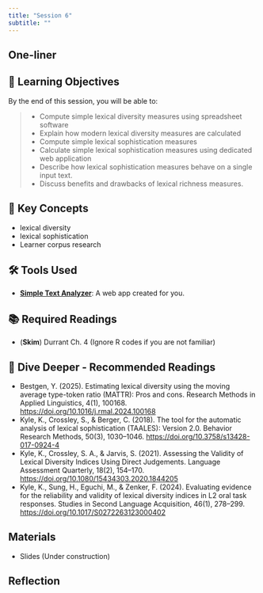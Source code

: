 ```yaml
---
title: "Session 6"
subtitle: ""
---
```


## One-liner


## 🎯 Learning Objectives

By the end of this session, you will be able to:

> - Compute simple lexical diversity measures using spreadsheet software
> - Explain how modern lexical diversity measures are calculated 
> - Compute simple lexical sophistication measures
> - Calculate simple lexical sophistication measures using dedicated web application
> - Describe how lexical sophistication measures behave on a single input text.
> - Discuss benefits and drawbacks of lexical richness measures.

## 🔑 Key Concepts

- lexical diversity
- lexical sophistication
- Learner corpus research

##  🛠️ Tools Used

- **[Simple Text Analyzer](https://huggingface.co/spaces/egumasa/simple-text-analyzer)**: A web app created for you.


## 📚 Required Readings

- (**Skim**) Durrant Ch. 4 (Ignore R codes if you are not familiar)

## 🌊 Dive Deeper - Recommended Readings

- Bestgen, Y. (2025). Estimating lexical diversity using the moving average type-token ratio (MATTR): Pros and cons. Research Methods in Applied Linguistics, 4(1), 100168. https://doi.org/10.1016/j.rmal.2024.100168
- Kyle, K., Crossley, S., & Berger, C. (2018). The tool for the automatic analysis of lexical sophistication (TAALES): Version 2.0. Behavior Research Methods, 50(3), 1030–1046. https://doi.org/10.3758/s13428-017-0924-4
- Kyle, K., Crossley, S. A., & Jarvis, S. (2021). Assessing the Validity of Lexical Diversity Indices Using Direct Judgements. Language Assessment Quarterly, 18(2), 154–170. https://doi.org/10.1080/15434303.2020.1844205
- Kyle, K., Sung, H., Eguchi, M., & Zenker, F. (2024). Evaluating evidence for the reliability and validity of lexical diversity indices in L2 oral task responses. Studies in Second Language Acquisition, 46(1), 278–299. https://doi.org/10.1017/S0272263123000402


## Materials

- Slides (Under construction)

## Reflection

<!-- 
<iframe src="session1-intro/slides/slides.html" width="100%" height="600px" frameborder="0"></iframe>

[View slides in fullscreen](session1-intro/slides/slides.html){target="_blank"} -->
